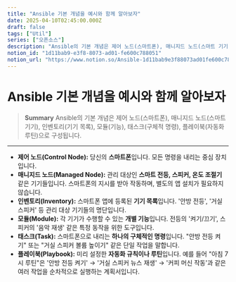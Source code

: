 ```yaml
---
title: "Ansible 기본 개념을 예시와 함께 알아보자"
date: 2025-04-10T02:45:00.000Z
draft: false
tags: ["Util"]
series: ["오픈소스"]
description: "Ansible의 기본 개념은 제어 노드(스마트폰), 매니지드 노드(스마트 기기), 인벤토리(기기 목록), 모듈(기능), 태스크(구체적 명령), 플레이북(자동화 루틴)으로 구성됩니다."
notion_id: "1d11bab9-e3f8-8073-ad01-fe600c788051"
notion_url: "https://www.notion.so/Ansible-1d11bab9e3f88073ad01fe600c788051"
---
```


# Ansible 기본 개념을 예시와 함께 알아보자

> **Summary**
> Ansible의 기본 개념은 제어 노드(스마트폰), 매니지드 노드(스마트 기기), 인벤토리(기기 목록), 모듈(기능), 태스크(구체적 명령), 플레이북(자동화 루틴)으로 구성됩니다.

---

- **제어 노드(Control Node):** 당신의 **스마트폰**입니다. 모든 명령을 내리는 중심 장치입니다.
- **매니지드 노드(Managed Node):** 관리 대상인 **스마트 전등, 스피커, 온도 조절기** 같은 기기들입니다. 스마트폰의 지시를 받아 작동하며, 별도의 앱 설치가 필요하지 않습니다.
- **인벤토리(Inventory):** 스마트폰 앱에 등록된 **기기 목록**입니다. '안방 전등', '거실 스피커' 등 관리 대상 기기들의 명단입니다.
- **모듈(Module):** 각 기기가 수행할 수 있는 **개별 기능**입니다. 전등의 '켜기/끄기', 스피커의 '음악 재생' 같은 특정 동작을 위한 도구입니다.
- **태스크(Task):** 스마트폰으로 내리는 **하나의 구체적인 명령**입니다. "안방 전등 켜기" 또는 "거실 스피커 볼륨 높이기" 같은 단일 작업을 말합니다.
- **플레이북(Playbook):** 미리 설정한 **자동화 규칙이나 루틴**입니다. 예를 들어 "아침 7시 루틴"은 '안방 전등 켜기' → '거실 스피커 뉴스 재생' → '커피 머신 작동'과 같은 여러 작업을 순차적으로 실행하는 계획서입니다.

